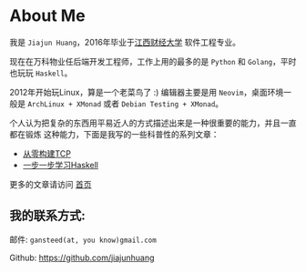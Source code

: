 # About Me

我是 `Jiajun Huang`，2016年毕业于[江西财经大学](http://www.jxufe.cn/) 软件工程专业。

现在在万科物业任后端开发工程师，工作上用的最多的是 `Python` 和 `Golang`，平时也玩玩 `Haskell`。

2012年开始玩Linux，算是一个老菜鸟了 :) 编辑器主要是用 `Neovim`，桌面环境一般是 `ArchLinux + XMonad`
或者 `Debian Testing + XMonad`。

个人认为把复杂的东西用平易近人的方式描述出来是一种很重要的能力，并且一直都在锻炼
这种能力，下面是我写的一些科普性的系列文章：

- [从零构建TCP](https://jiajunhuang.com/articles/2017_08_12-tcp_ip.md.html)
- [一步一步学习Haskell](https://jiajunhuang.com/articles/2017_09_11-learn_you_a_haskell_part_1.md.html)

更多的文章请访问 [首页](https://jiajunhuang.com/)

## 我的联系方式:

邮件: `gansteed(at, you know)gmail.com`

Github: https://github.com/jiajunhuang
